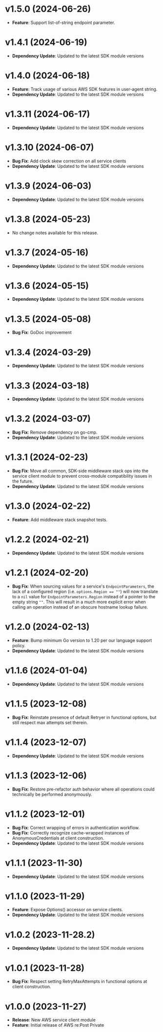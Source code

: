 # v1.5.0 (2024-06-26)

* **Feature**: Support list-of-string endpoint parameter.

# v1.4.1 (2024-06-19)

* **Dependency Update**: Updated to the latest SDK module versions

# v1.4.0 (2024-06-18)

* **Feature**: Track usage of various AWS SDK features in user-agent string.
* **Dependency Update**: Updated to the latest SDK module versions

# v1.3.11 (2024-06-17)

* **Dependency Update**: Updated to the latest SDK module versions

# v1.3.10 (2024-06-07)

* **Bug Fix**: Add clock skew correction on all service clients
* **Dependency Update**: Updated to the latest SDK module versions

# v1.3.9 (2024-06-03)

* **Dependency Update**: Updated to the latest SDK module versions

# v1.3.8 (2024-05-23)

* No change notes available for this release.

# v1.3.7 (2024-05-16)

* **Dependency Update**: Updated to the latest SDK module versions

# v1.3.6 (2024-05-15)

* **Dependency Update**: Updated to the latest SDK module versions

# v1.3.5 (2024-05-08)

* **Bug Fix**: GoDoc improvement

# v1.3.4 (2024-03-29)

* **Dependency Update**: Updated to the latest SDK module versions

# v1.3.3 (2024-03-18)

* **Dependency Update**: Updated to the latest SDK module versions

# v1.3.2 (2024-03-07)

* **Bug Fix**: Remove dependency on go-cmp.
* **Dependency Update**: Updated to the latest SDK module versions

# v1.3.1 (2024-02-23)

* **Bug Fix**: Move all common, SDK-side middleware stack ops into the service client module to prevent cross-module compatibility issues in the future.
* **Dependency Update**: Updated to the latest SDK module versions

# v1.3.0 (2024-02-22)

* **Feature**: Add middleware stack snapshot tests.

# v1.2.2 (2024-02-21)

* **Dependency Update**: Updated to the latest SDK module versions

# v1.2.1 (2024-02-20)

* **Bug Fix**: When sourcing values for a service's `EndpointParameters`, the lack of a configured region (i.e. `options.Region == ""`) will now translate to a `nil` value for `EndpointParameters.Region` instead of a pointer to the empty string `""`. This will result in a much more explicit error when calling an operation instead of an obscure hostname lookup failure.

# v1.2.0 (2024-02-13)

* **Feature**: Bump minimum Go version to 1.20 per our language support policy.
* **Dependency Update**: Updated to the latest SDK module versions

# v1.1.6 (2024-01-04)

* **Dependency Update**: Updated to the latest SDK module versions

# v1.1.5 (2023-12-08)

* **Bug Fix**: Reinstate presence of default Retryer in functional options, but still respect max attempts set therein.

# v1.1.4 (2023-12-07)

* **Dependency Update**: Updated to the latest SDK module versions

# v1.1.3 (2023-12-06)

* **Bug Fix**: Restore pre-refactor auth behavior where all operations could technically be performed anonymously.

# v1.1.2 (2023-12-01)

* **Bug Fix**: Correct wrapping of errors in authentication workflow.
* **Bug Fix**: Correctly recognize cache-wrapped instances of AnonymousCredentials at client construction.
* **Dependency Update**: Updated to the latest SDK module versions

# v1.1.1 (2023-11-30)

* **Dependency Update**: Updated to the latest SDK module versions

# v1.1.0 (2023-11-29)

* **Feature**: Expose Options() accessor on service clients.
* **Dependency Update**: Updated to the latest SDK module versions

# v1.0.2 (2023-11-28.2)

* **Dependency Update**: Updated to the latest SDK module versions

# v1.0.1 (2023-11-28)

* **Bug Fix**: Respect setting RetryMaxAttempts in functional options at client construction.

# v1.0.0 (2023-11-27)

* **Release**: New AWS service client module
* **Feature**: Initial release of AWS re:Post Private

